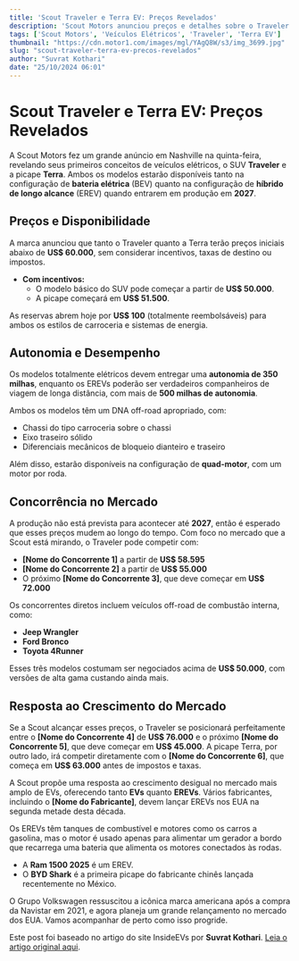```yaml
---
title: 'Scout Traveler e Terra EV: Preços Revelados'
description: 'Scout Motors anunciou preços e detalhes sobre o Traveler e a Terra, seus novos EVs.'
tags: ['Scout Motors', 'Veículos Elétricos', 'Traveler', 'Terra EV']
thumbnail: "https://cdn.motor1.com/images/mgl/YAgQ8W/s3/img_3699.jpg"
slug: "scout-traveler-terra-ev-precos-revelados"
author: "Suvrat Kothari"
date: "25/10/2024 06:01"
---
```


# Scout Traveler e Terra EV: Preços Revelados

A Scout Motors fez um grande anúncio em Nashville na quinta-feira, revelando seus primeiros conceitos de veículos elétricos, o SUV **Traveler** e a picape **Terra**. Ambos os modelos estarão disponíveis tanto na configuração de **bateria elétrica** (BEV) quanto na configuração de **híbrido de longo alcance** (EREV) quando entrarem em produção em **2027**.

## Preços e Disponibilidade

A marca anunciou que tanto o Traveler quanto a Terra terão preços iniciais abaixo de **US$ 60.000**, sem considerar incentivos, taxas de destino ou impostos. 

- **Com incentivos:**  
  - O modelo básico do SUV pode começar a partir de **US$ 50.000**.  
  - A picape começará em **US$ 51.500**.

As reservas abrem hoje por **US$ 100** (totalmente reembolsáveis) para ambos os estilos de carroceria e sistemas de energia.

## Autonomia e Desempenho

Os modelos totalmente elétricos devem entregar uma **autonomia de 350 milhas**, enquanto os EREVs poderão ser verdadeiros companheiros de viagem de longa distância, com mais de **500 milhas de autonomia**.

Ambos os modelos têm um DNA off-road apropriado, com:  
- Chassi do tipo carroceria sobre o chassi  
- Eixo traseiro sólido  
- Diferenciais mecânicos de bloqueio dianteiro e traseiro  

Além disso, estarão disponíveis na configuração de **quad-motor**, com um motor por roda.

## Concorrência no Mercado

A produção não está prevista para acontecer até **2027**, então é esperado que esses preços mudem ao longo do tempo. Com foco no mercado que a Scout está mirando, o Traveler pode competir com:
- **[Nome do Concorrente 1]** a partir de **US$ 58.595**  
- **[Nome do Concorrente 2]** a partir de **US$ 55.000**  
- O próximo **[Nome do Concorrente 3]**, que deve começar em **US$ 72.000**  

Os concorrentes diretos incluem veículos off-road de combustão interna, como:  
- **Jeep Wrangler**  
- **Ford Bronco**  
- **Toyota 4Runner**  

Esses três modelos costumam ser negociados acima de **US$ 50.000**, com versões de alta gama custando ainda mais.

## Resposta ao Crescimento do Mercado

Se a Scout alcançar esses preços, o Traveler se posicionará perfeitamente entre o **[Nome do Concorrente 4]** de **US$ 76.000** e o próximo **[Nome do Concorrente 5]**, que deve começar em **US$ 45.000**. A picape Terra, por outro lado, irá competir diretamente com o **[Nome do Concorrente 6]**, que começa em **US$ 63.000** antes de impostos e taxas.

A Scout propõe uma resposta ao crescimento desigual no mercado mais amplo de EVs, oferecendo tanto **EVs** quanto **EREVs**. Vários fabricantes, incluindo o **[Nome do Fabricante]**, devem lançar EREVs nos EUA na segunda metade desta década.

Os EREVs têm tanques de combustível e motores como os carros a gasolina, mas o motor é usado apenas para alimentar um gerador a bordo que recarrega uma bateria que alimenta os motores conectados às rodas.

- A **Ram 1500 2025** é um EREV.
- O **BYD Shark** é a primeira picape do fabricante chinês lançada recentemente no México.

O Grupo Volkswagen ressuscitou a icônica marca americana após a compra da Navistar em 2021, e agora planeja um grande relançamento no mercado dos EUA. Vamos acompanhar de perto como isso progride.


Este post foi baseado no artigo do site InsideEVs por **Suvrat Kothari**. [Leia o artigo original aqui](https://insideevs.com/news/738665/scout-traveler-terra-ev-prices/).